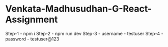 # Venkata-Madhusudhan-G-React-Assignment

Step-1 - npm i
Step-2 - npm run dev
Step-3 - username - testuser
Step-4 - password - testuser@123
